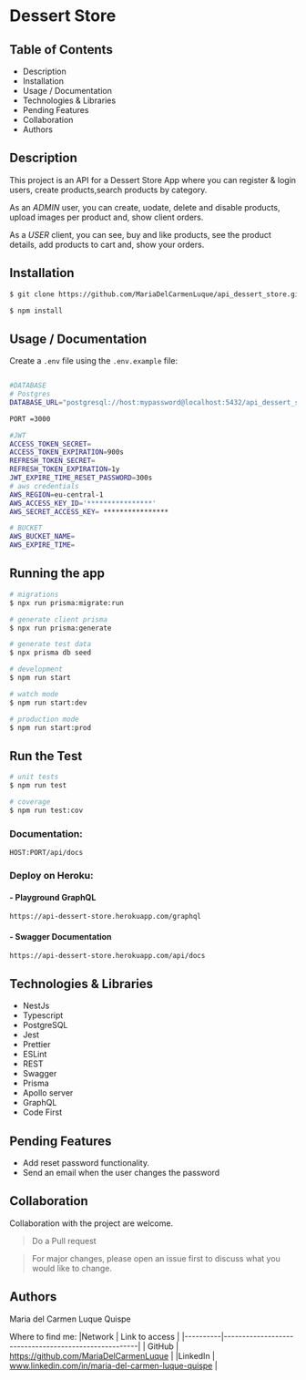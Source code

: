# Dessert Store
## Table of Contents
- Description 
- Installation 
- Usage / Documentation 
- Technologies & Libraries 
- Pending Features
- Collaboration
- Authors 

## Description

This project is an API for a Dessert Store App where you can register & login users, create products,search products by category.

As an *ADMIN* user, you can create, uodate, delete and disable products, upload images per product and, show client orders.

As a *USER* client, you can see, buy and like products, see the product details, add products to cart and, show your orders.

## Installation

```bash
$ git clone https://github.com/MariaDelCarmenLuque/api_dessert_store.git
```
```bash
$ npm install
```
## Usage / Documentation
Create a `.env` file using the `.env.example` file:

```bash

#DATABASE
# Postgres
DATABASE_URL="postgresql://host:mypassword@localhost:5432/api_dessert_store?schema=public"

PORT =3000

#JWT
ACCESS_TOKEN_SECRET=
ACCESS_TOKEN_EXPIRATION=900s
REFRESH_TOKEN_SECRET=
REFRESH_TOKEN_EXPIRATION=1y
JWT_EXPIRE_TIME_RESET_PASSWORD=300s
# aws credentials
AWS_REGION=eu-central-1
AWS_ACCESS_KEY_ID='****************'
AWS_SECRET_ACCESS_KEY= ****************

# BUCKET
AWS_BUCKET_NAME=
AWS_EXPIRE_TIME=
```
## Running the app

```bash
# migrations
$ npx run prisma:migrate:run

# generate client prisma
$ npx run prisma:generate

# generate test data
$ npx prisma db seed

# development
$ npm run start

# watch mode
$ npm run start:dev

# production mode
$ npm run start:prod
```

## Run the Test

```bash
# unit tests
$ npm run test

# coverage
$ npm run test:cov
```

### Documentation:

`HOST:PORT/api/docs`
### Deploy on Heroku:

#### - Playground GraphQL
`https://api-dessert-store.herokuapp.com/graphql`
#### - Swagger Documentation
`https://api-dessert-store.herokuapp.com/api/docs`
## Technologies & Libraries
- NestJs
- Typescript
- PostgreSQL
- Jest
- Prettier
- ESLint
- REST 
- Swagger
- Prisma
- Apollo server
- GraphQL
- Code First


## Pending Features

- Add reset password functionality.
- Send an email when the user changes the password

## Collaboration

Collaboration with the project are welcome.

> Do a Pull request

> For major changes, please open an issue first to discuss what you would like to change.

## Authors
Maria del Carmen Luque Quispe

Where to find me:
|Network   |                     Link to access                   |
|----------|------------------------------------------------------|
| GitHub   |   https://github.com/MariaDelCarmenLuque             |
|LinkedIn  |   www.linkedin.com/in/maria-del-carmen-luque-quispe  |

